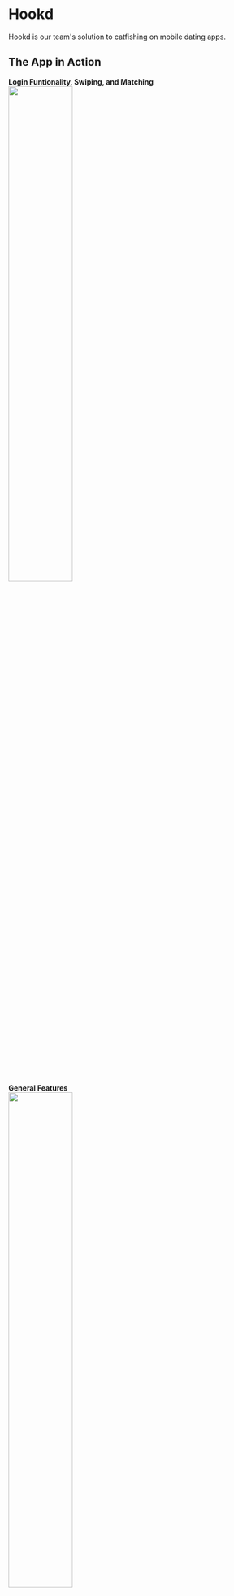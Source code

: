 # Hookd

Hookd is our team's solution to catfishing on mobile dating apps.

## The App in Action

<strong> Login Funtionality, Swiping, and Matching </strong>
<br>
<img width="50%" height="50%" src="readMeGifs/LoginandSwipe.gif">

<strong> General Features </strong>
<br>
<img  width="50%" height="50%" src="readMeGifs/MatchingReviews.gif">

<strong>Face Verification Working</strong>
<br>
<img  width="50%" height="50%" src="readMeGifs/UploadFailed.gif">

<strong>Facial Comparison True</strong>
<br>
<img  width="50%" height="50%" src="readMeGifs/UploadSuccess.gif">

## How to Run the Application

To run the application you must first install the node modules in both the React-Native folder and the Server-Heroku folder.

You will need to setup environment variables and API keys if you'd like to start your own server, if not you can set the following as an environment variable NODE_ENV=production

To start the front end application you must use command:

```bash
expo start
```

To start the backend you must use command:

```bash
npm run start:server
```

or you can simply visit the [Expo GO page](https://expo.dev/@violetleon93/hookd)

## Tech Stack

<strong>These are the technologies that we used: </strong>

- React Native
- Expo
- Postgres w/ Sequelize
- Node
- Express
- Babel
- Axios
- Redux
- JWT
- Microsoft Face API
- Cloudinary API

## Meet the Team

<img src="https://i.imgur.com/7NtVbWA.png">

Contact Us:

Christian:
<br>
[LinkedIn](https://www.linkedin.com/in/christian-anderson-pgh/)
<br>
[Github](https://github.com/somecallmehans)

Dan:
<br>
[LinkedIn](https://www.linkedin.com/in/daniel-t-schneider92/)
<br>
[Github](https://github.com/Dancodes92)

Laura:
<br>
[LinkedIn](https://www.linkedin.com/in/lauraberkey/)
<br>
[Github](https://github.com/LABerk)

Violet:
<br>
[LinkedIn](https://www.linkedin.com/in/violetleon/)
<br>
[Github](https://github.com/VioletLeon)
